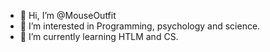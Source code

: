 - 👋 Hi, I’m @MouseOutfit
- 👀 I’m interested in Programming, psychology and science.
- 🌱 I’m currently learning HTLM and CS. 
